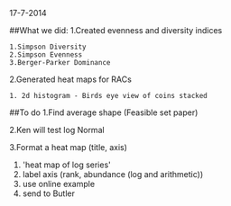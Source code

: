 17-7-2014



##What we did:
1.Created evenness and diversity indices  

	1.Simpson Diversity
	2.Simpson Evenness
	3.Berger-Parker Dominance


2.Generated heat maps for RACs

	1. 2d histogram - Birds eye view of coins stacked

##To do
1.Find average shape (Feasible set paper)

2.Ken will test log Normal

3.Format a heat map (title, axis)

1. 'heat map of log series'
2. label axis (rank, abundance (log and arithmetic))
3. use online example
4. send to Butler